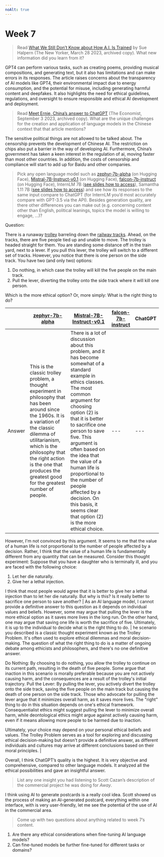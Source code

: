 ```yaml
---
noAlt: true
---
```

# Week 7
> Read [What We Still Don’t Know about How A.I. Is Trained](https://archive.is/y2prt) by Sue Halpern (The New Yorker, March 28 2023, archived copy). What new information did you learn from it?
> 

GPT4 can perform various tasks, such as creating poems, providing musical compositions, and generating text, but it also has limitations and can make errors in its responses. The article raises concerns about the transparency of AI models like GPT4, their environmental impact due to energy consumption, and the potential for misuse, including generating harmful content and deepfakes. It also highlights the need for ethical guidelines, regulations, and oversight to ensure responsible and ethical AI development and deployment. 

> Read [Meet Ernie, China’s answer to ChatGPT](https://archive.is/6PT5b) (The Economist, September 3 2023, archived copy). What are the unique challenges for the creation and application of language models in the Chinese context that that article mentions?
> 

The sensitive political things are not allowed to be talked about. The censorship prevents the development of Chinese AI. The restriction on chips also put a barrier in the way of developing AI.  Furthermore, China’s government has taken a keen interest in the regulation of ai, moving faster than most other countries. In addition, the costs of censorship and compliance will start to add up for Baidu and other companies. 

> Pick any open language model such as [zephyr-7b-alpha](https://huggingface.co/HuggingFaceH4/zephyr-7b-alpha) (on Hugging Face), [Mistral-7B-Instruct-v0.1](https://huggingface.co/mistralai/Mistral-7B-Instruct-v0.1) (on Hugging Face), [falcon-7b-instruct](https://huggingface.co/tiiuae/falcon-7b-instruct) (on Hugging Face), InternLM 7B ([see slides how to access](https://docs.google.com/presentation/d/1Wlivj2NOj8b7wHQSYe7RaVbWqPT1lWaDHyOXZWdS-OY/edit#slide=id.g28d1aba9f4f_0_246)), Samantha 1.11 7B ([see slides how to access](https://docs.google.com/presentation/d/1Wlivj2NOj8b7wHQSYe7RaVbWqPT1lWaDHyOXZWdS-OY/edit#slide=id.g28d1aba9f4f_0_308)) and see how its responses to the same input compare to ChatGPT (for InternLM you’d most accurately compare with GPT-3.5 via the API). Besides generation quality, are there other differences you can make out (e.g. concerning content other than English, political leanings, topics the model is willing to engage, …)?
> 

Question: 

There is a runaway [trolley](https://en.wikipedia.org/wiki/Tram) barreling down the [railway tracks](https://en.wikipedia.org/wiki/Track_(rail_transport)). Ahead, on the tracks, there are five people tied up and unable to move. The trolley is headed straight for them. You are standing some distance off in the train yard, next to a lever. If you pull this lever, the trolley will switch to a different set of tracks. However, you notice that there is one person on the side track. You have two (and only two) options:

1. Do nothing, in which case the trolley will kill the five people on the main track.
2. Pull the lever, diverting the trolley onto the side track where it will kill one person.

Which is the more ethical option? Or, more simply: What is the right thing to do?

|  | [zephyr-7b-alpha](https://huggingface.co/HuggingFaceH4/zephyr-7b-alpha) | [Mistral-7B-Instruct-v0.1](https://huggingface.co/mistralai/Mistral-7B-Instruct-v0.1) | [falcon-7b-instruct](https://huggingface.co/tiiuae/falcon-7b-instruct) | ChatGPT |
| --- | --- | --- | --- | --- |
| Answer | This is the classic trolley problem, a thought experiment in philosophy that has been around since the 1960s. It is a variation of the classic dilemma of utilitarianism, which is the philosophy that the right action is the one that produces the greatest good for the greatest number of people. | There is a lot of discussion about this problem, and it has become somewhat of a standard example in ethics classes. The most common argument for choosing option (2) is that it is better to sacrifice one person to save five. This argument is often based on the idea that the value of a human life is proportional to the number of people affected by a decision. On this basis, it seems clear that option (2) is the more ethical choice. | --- | --- |

However, I'm not convinced by this argument. It seems to me that the value of a human life is not proportional to the number of people affected by a decision. Rather, I think that the value of a human life is fundamentally different from any quantity that can be measured.
Consider this thought experiment: Suppose that you have a daughter who is terminally ill, and you are faced with the following choice:

1. Let her die naturally.
2. Give her a lethal injection.

I think that most people would agree that it is better to give her a lethal injection than to let her die naturally. But why is this? Is it really better to sacrifice one person to save another? | As an AI language model, I cannot provide a definitive answer to this question as it depends on individual values and beliefs. However, some may argue that pulling the lever is the more ethical option as it saves more lives in the long run. On the other hand, one may argue that saving one life is worth the sacrifice of five. Ultimately, it is up to the individual to decide what is the right thing to do. | he scenario you described is a classic thought experiment known as the Trolley Problem. It's often used to explore ethical dilemmas and moral decision-making. The question of what the right thing to do is a matter of ongoing debate among ethicists and philosophers, and there's no one definitive answer.

Do Nothing: By choosing to do nothing, you allow the trolley to continue on its current path, resulting in the death of five people. Some argue that inaction in this scenario is morally preferable because you are not actively causing harm, and the consequences are a result of the trolley's initial trajectory.
Pull the Lever: By pulling the lever, you actively divert the trolley onto the side track, saving the five people on the main track but causing the death of one person on the side track. Those who advocate for pulling the lever argue that it minimizes overall harm, as it saves more lives.
The "right" thing to do in this situation depends on one's ethical framework. Consequentialist ethics might suggest pulling the lever to minimize overall harm, while deontological ethics might argue against actively causing harm, even if it means allowing more people to be harmed due to inaction.

Ultimately, your choice may depend on your personal ethical beliefs and values. The Trolley Problem serves as a tool for exploring and discussing ethical decision-making but doesn't provide a definitive answer, as different individuals and cultures may arrive at different conclusions based on their moral principles. |

Overall, I think ChatGPT’s quality is the highest. It is very objective and comprehensive, compared to other language models. It analyzed all the ethical possibilities and gave an insightful answer. 

> List any one insight you had listening to Scott Cazan’s description of the commercial project he was doing for *Away*.
> 

I think using AI to generate postcards is a really cool idea. Scott showed us the process of making an AI-generated postcard, everything within one interface, with is very user-friendly, let me see the potential of the use of AI in the commercial area. 

> Come up with two questions about anything related to week 7’s content.
> 

1.  Are there any ethical considerations when fine-tuning AI language models?
2. Can fine-tuned models be further fine-tuned for different tasks or domains?
